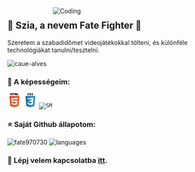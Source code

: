 <img align="right" alt="Coding" width="400" src="https://cdn.dribbble.com/users/1162077/screenshots/3848914/programmer.gif">

## 💜 Szia, a nevem <strong>Fate Fighter </strong>👋
<p align="left"> 
  Szeretem a szabadidőmet videojátékokkal tölteni, és különféle technológiákat tanulni/tesztelni.
</p>

<p align="left"> <img src="https://komarev.com/ghpvc/?username=fate970730&color=FF69B4" alt="caue-alves" /> </p>

### 🚀 A képességeim:
<code><img height="32" src="https://raw.githubusercontent.com/github/explore/80688e429a7d4ef2fca1e82350fe8e3517d3494d/topics/html/html.png" alt="HTML5"/></code>
<code><img height="32" src="https://raw.githubusercontent.com/github/explore/80688e429a7d4ef2fca1e82350fe8e3517d3494d/topics/css/css.png" alt="CSS"/></code>
<code><img height="32" src="https://dreae.gallerycdn.vsassets.io/extensions/dreae/sourcepawn-vscode/0.1.4/1515276846898/Microsoft.VisualStudio.Services.Icons.Default" alt="SM"/></code>
<br>

### ⭐ Saját Github állapotom:
<div align="left">
  <p align="left">
    <img src="https://github-readme-stats.vercel.app/api?username=fate970730&show_icons=true&locale=hu&theme=dracula" alt="fate970730" width="420"/>&nbsp;<img src="https://github-readme-stats.vercel.app/api/top-langs/?username=fate970730&layout=compact&locale=hu&theme=dracula" alt="languages" height="165">
  </p>
</div>




### 💌 Lépj velem kapcsolatba <a href="https://steamcommunity.com/id/fatefighters/" target="_blank">itt</a>.
